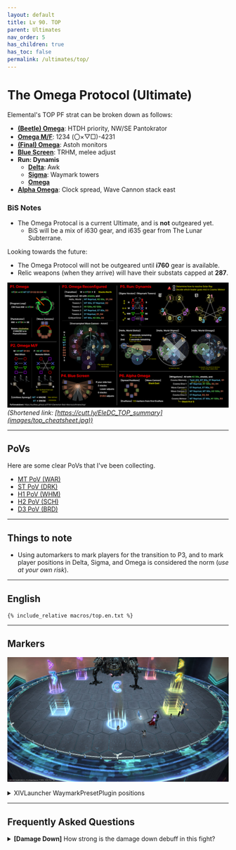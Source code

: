 ```yaml
---
layout: default
title: Lv 90. TOP
parent: Ultimates
nav_order: 5
has_children: true
has_toc: false
permalink: /ultimates/top/
---
```


# The Omega Protocol (Ultimate)

Elemental's TOP PF strat can be broken down as follows:

- [**(Beetle) Omega**](../top/en/01_omega.md): HTDH priority, NW/SE Pantokrator
- [**Omega M/F**](../top/en/02_omega_mf.md): 1234 (〇×▽□)-4231
- [**(Final) Omega**](../top/en/03_omega_reconfigured.md): Astoh monitors
- [**Blue Screen**](../top/en/04_blue_screen.md): TRHM, melee adjust
- **Run: Dynamis**
  - [**Delta**](../top/en/05a_run_dynamis_delta.md): Awk
  - [**Sigma**](../top/en/05b_run_dynamis_sigma.md): Waymark towers
  - [**Omega**](../top/en/05c_run_dynamis_omega.md)
- [**Alpha Omega**](../top/en/06_alpha_omega.md): Clock spread, Wave Cannon stack east

### BiS Notes

- The Omega Protocal is a current Ultimate, and is **not** outgeared yet.
    - BiS will be a mix of i630 gear, and i635 gear from The Lunar Subterrane.

Looking towards the future:

- The Omega Protocol will not be outgeared until **i760** gear is available.
- Relic weapons (when they arrive) will have their substats capped at **287**.

![](images/top_cheatsheet.jpg)
*(Shortened link: [https://cutt.ly/EleDC_TOP_summary](images/top_cheatsheet.jpg))*

---

## PoVs

Here are some clear PoVs that I've been collecting.

- [MT PoV (WAR)](https://youtube.com/live/FPqa0SCvWRY)
- [ST PoV (DRK)](https://youtube.com/live/eCd29XjhOVQ)
- [H1 PoV (WHM)](https://youtube.com/live/4OtrT1IDH5c)
- [H2 PoV (SCH)](https://youtube.com/live/XuQmF2dcBns)
- [D3 PoV (BRD)](https://youtube.com/live/mtfT3oWXe3Y)

---

## Things to note

- Using automarkers to mark players for the transition to P3, and to mark player positions in Delta, Sigma, and Omega is considered the norm (*use at your own risk*).

---

## English
```
{% include_relative macros/top.en.txt %}
```

---

## Markers

![](images/markers.jpg)
<details markdown=block>
<summary>XIVLauncher WaymarkPresetPlugin positions</summary>

```json
{
  "Name":"TOP",
  "MapID":908,
  "A":{"X":100.0,"Y":0.0,"Z":87.0,"ID":0,"Active":true},
  "B":{"X":113.0,"Y":0.0,"Z":100.0,"ID":1,"Active":true},
  "C":{"X":100.0,"Y":0.0,"Z":113.0,"ID":2,"Active":true},
  "D":{"X":87.0,"Y":0.0,"Z":100.0,"ID":3,"Active":true},
  "One":{"X":109.192,"Y":0.0,"Z":90.808,"ID":4,"Active":true},
  "Two":{"X":109.192,"Y":0.0,"Z":109.192,"ID":5,"Active":true},
  "Three":{"X":90.808,"Y":0.0,"Z":109.192,"ID":6,"Active":true},
  "Four":{"X":90.808,"Y":0.0,"Z":90.808,"ID":7,"Active":true}
}
```

</details>

---

## Frequently Asked Questions

<details markdown=block>
<summary><b>[Damage Down]</b> How strong is the damage down debuff in this fight?</summary>
<table>
  <tr><td><p>The Damage Down debuff in this phase lowers a player's damage by <b>90%</b>.</p>
  <p><em>(Yes, this is </em>worse<em> than double-weakness!)</em></p></td></tr>
</table>
</details>